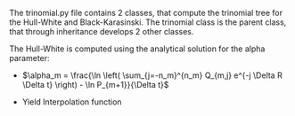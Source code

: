 The trinomial.py file contains 2 classes, that compute the trinomial tree for the Hull-White and Black-Karasinski.
The trinomial class is the parent class, that through inheritance develops 2 other classes.

The Hull-White is computed using the analytical solution for the alpha parameter:
- $\alpha_m = \frac{\ln \left( \sum_{j=-n_m}^{n_m} Q_{m,j} e^{-j \Delta R \Delta t} \right) - \ln P_{m+1}}{\Delta t}$

- Yield Interpolation function
  
